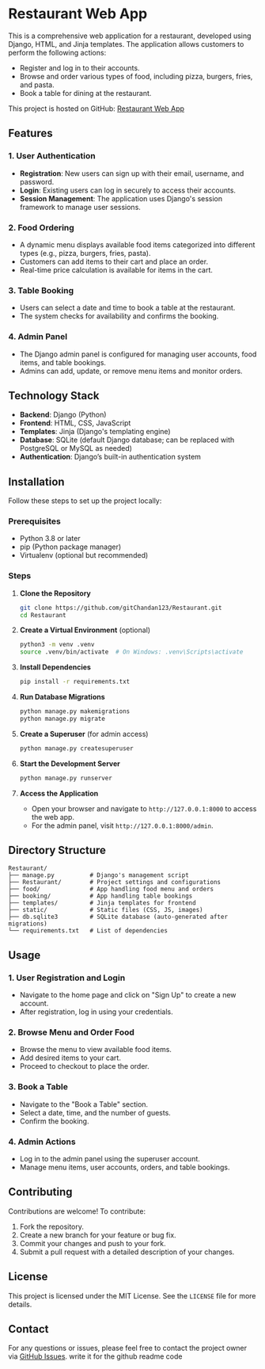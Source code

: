 # Restaurant Web App

This is a comprehensive web application for a restaurant, developed using Django, HTML, and Jinja templates. The application allows customers to perform the following actions:

- Register and log in to their accounts.
- Browse and order various types of food, including pizza, burgers, fries, and pasta.
- Book a table for dining at the restaurant.

This project is hosted on GitHub: [Restaurant Web App](https://github.com/gitChandan123/Restaurant/tree/main)

## Features

### 1. **User Authentication**
- **Registration**: New users can sign up with their email, username, and password.
- **Login**: Existing users can log in securely to access their accounts.
- **Session Management**: The application uses Django's session framework to manage user sessions.

### 2. **Food Ordering**
- A dynamic menu displays available food items categorized into different types (e.g., pizza, burgers, fries, pasta).
- Customers can add items to their cart and place an order.
- Real-time price calculation is available for items in the cart.

### 3. **Table Booking**
- Users can select a date and time to book a table at the restaurant.
- The system checks for availability and confirms the booking.

### 4. **Admin Panel**
- The Django admin panel is configured for managing user accounts, food items, and table bookings.
- Admins can add, update, or remove menu items and monitor orders.

## Technology Stack

- **Backend**: Django (Python)
- **Frontend**: HTML, CSS, JavaScript
- **Templates**: Jinja (Django's templating engine)
- **Database**: SQLite (default Django database; can be replaced with PostgreSQL or MySQL as needed)
- **Authentication**: Django’s built-in authentication system

## Installation

Follow these steps to set up the project locally:

### Prerequisites
- Python 3.8 or later
- pip (Python package manager)
- Virtualenv (optional but recommended)

### Steps

1. **Clone the Repository**
   ```bash
   git clone https://github.com/gitChandan123/Restaurant.git
   cd Restaurant
   ```

2. **Create a Virtual Environment** (optional)
   ```bash
   python3 -m venv .venv
   source .venv/bin/activate  # On Windows: .venv\Scripts\activate
   ```

3. **Install Dependencies**
   ```bash
   pip install -r requirements.txt
   ```

4. **Run Database Migrations**
   ```bash
   python manage.py makemigrations
   python manage.py migrate
   ```

5. **Create a Superuser** (for admin access)
   ```bash
   python manage.py createsuperuser
   ```

6. **Start the Development Server**
   ```bash
   python manage.py runserver
   ```

7. **Access the Application**
   - Open your browser and navigate to `http://127.0.0.1:8000` to access the web app.
   - For the admin panel, visit `http://127.0.0.1:8000/admin`.

## Directory Structure

```
Restaurant/
├── manage.py          # Django's management script
├── Restaurant/        # Project settings and configurations
├── food/              # App handling food menu and orders
├── booking/           # App handling table bookings
├── templates/         # Jinja templates for frontend
├── static/            # Static files (CSS, JS, images)
├── db.sqlite3         # SQLite database (auto-generated after migrations)
└── requirements.txt   # List of dependencies
```

## Usage

### 1. **User Registration and Login**
- Navigate to the home page and click on "Sign Up" to create a new account.
- After registration, log in using your credentials.

### 2. **Browse Menu and Order Food**
- Browse the menu to view available food items.
- Add desired items to your cart.
- Proceed to checkout to place the order.

### 3. **Book a Table**
- Navigate to the "Book a Table" section.
- Select a date, time, and the number of guests.
- Confirm the booking.

### 4. **Admin Actions**
- Log in to the admin panel using the superuser account.
- Manage menu items, user accounts, orders, and table bookings.

## Contributing

Contributions are welcome! To contribute:
1. Fork the repository.
2. Create a new branch for your feature or bug fix.
3. Commit your changes and push to your fork.
4. Submit a pull request with a detailed description of your changes.

## License

This project is licensed under the MIT License. See the `LICENSE` file for more details.

## Contact

For any questions or issues, please feel free to contact the project owner via [GitHub Issues](https://github.com/gitChandan123/Restaurant/issues).
write it for the github readme code
